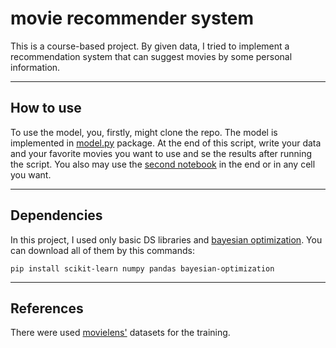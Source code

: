 # movie recommender system

This is a course-based project.
By given data, I tried to implement a recommendation system that can suggest movies by some personal information.

---

## How to use ##

To use the model, you, firstly, might clone the repo.
The model is implemented in [model.py](models/model.py) package.
At the end of this script, write your data and your favorite movies you want to use and se the results after running the
script.
You also may use the [second notebook](notebooks/2.0-model_tunning.ipynb) in the end or in any cell you want.

---

## Dependencies ##

In this project, I used only basic DS libraries
and [bayesian optimization](https://pypi.org/project/bayesian-optimization/).
You can download all of them by this commands:
```
pip install scikit-learn numpy pandas bayesian-optimization
```

---

## References ##
There were used [movielens'](https://movielens.org/) datasets for the training.
